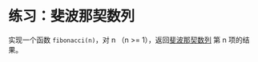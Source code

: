 # 练习：斐波那契数列

实现一个函数 `fibonacci(n)`，对 n （n >= 1），返回[斐波那契数列](http://baike.so.com/doc/5389470-5626050.html) 第 n 项的结果。
